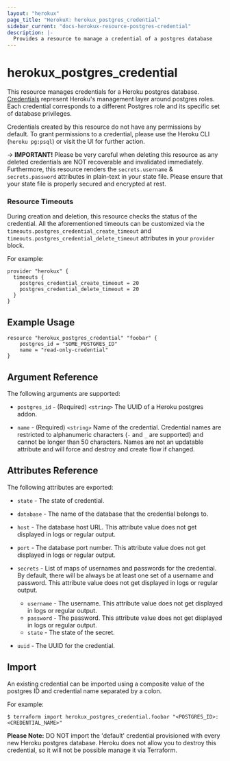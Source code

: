 ```yaml
---
layout: "herokux"
page_title: "HerokuX: herokux_postgres_credential"
sidebar_current: "docs-herokux-resource-postgres-credential"
description: |-
  Provides a resource to manage a credential of a postgres database
---
```


# herokux\_postgres\_credential

This resource manages credentials for a Heroku postgres database. [Credentials](https://devcenter.heroku.com/articles/heroku-postgresql-credentials)
represent Heroku's management layer around postgres roles. Each credential corresponds to a different
Postgres role and its specific set of database privileges.

Credentials created by this resource do not have any permissions by default. To grant permissions to a credential,
please use the Heroku CLI (`heroku pg:psql`) or visit the UI for further action.

-> **IMPORTANT!**
Please be very careful when deleting this resource as any deleted credentials are NOT recoverable and invalidated immediately.
Furthermore, this resource renders the `secrets.username` & `secrets.password` attributes in plain-text in your state file.
Please ensure that your state file is properly secured and encrypted at rest.

### Resource Timeouts
During creation and deletion, this resource checks the status of the credential. All the aforementioned timeouts
can be customized via the `timeouts.postgres_credential_create_timeout` and
`timeouts.postgres_credential_delete_timeout` attributes in your `provider` block.

For example:
```hcl-terraform
provider "herokux" {
  timeouts {
    postgres_credential_create_timeout = 20
    postgres_credential_delete_timeout = 20
  }
}
```

## Example Usage

```hcl-terraform
resource "herokux_postgres_credential" "foobar" {
	postgres_id = "SOME_POSTGRES_ID"
	name = "read-only-credential"
}
```

## Argument Reference

The following arguments are supported:

* `postgres_id` - (Required) `<string>` The UUID of a Heroku postgres addon.

* `name` - (Required) `<string>` Name of the credential. Credential names are restricted to alphanumeric characters
(`-` and `_` are supported) and cannot be longer than 50 characters. Names are not an updatable attribute and will
force and destroy and create flow if changed.

## Attributes Reference

The following attributes are exported:

* `state` - The state of credential.

* `database` - The name of the database that the credential belongs to.

* `host` - The database host URL. This attribute value does not get displayed in logs or regular output.

* `port` - The database port number. This attribute value does not get displayed in logs or regular output.

* `secrets` - List of maps of usernames and passwords for the credential. By default, there will be always be at least
one set of a username and password. This attribute value does not get displayed in logs or regular output.
    * `username` - The username. This attribute value does not get displayed in logs or regular output.
    * `password` - The password. This attribute value does not get displayed in logs or regular output.
    * `state` - The state of the secret.

* `uuid` - The UUID for the credential.

## Import

An existing credential can be imported using a composite value
of the postgres ID and credential name separated by a colon.

For example:
```shell script
$ terraform import herokux_postgres_credential.foobar "<POSTGRES_ID>:<CREDENTIAL_NAME>"
```

**Please Note:** DO NOT import the 'default' credential provisioned with every new Heroku postgres database.
Heroku does not allow you to destroy this credential, so it will not be possible manage it via Terraform.
